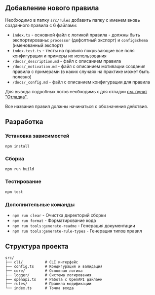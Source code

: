 ## Добавление нового правила

Необходимо в папку `src/rules` добавить папку с именем вновь созданного правила с 6 файлами:

- `index.ts` - основной файл с логикой правила - должны быть экспортированы: `processor` (дефолтный экспорт) и `configSchema` (именованный экспорт)
- `index.test.ts` - тесты на правило покрывающие все поля конфигурации и примеры их использования
- `/docs/_description.md` - файл с описанием правила
- `/docs/_motivation.md` - файл с описанием мотивации создания правила с примерами (в каких случаях на практике может быть полезно)
- `/docs/_config.md` - файл с описанием конфигурации для правила

Для вывода подробных логов необходимых для отладки [см. пункт "Отладка"](#custom_anchor_debug).

Все названия правил должны начинаться с обозначения действия.

## Разработка

### Установка зависимостей

```bash
npm install
```

### Сборка

```bash
npm run build
```

### Тестирование

```bash
npm test
```

### Дополнительные команды

- `npm run clear` - Очистка директорий сборки
- `npm run format` - Форматирование кода
- `npm run tools:generate-readme` - Генерация документации
- `npm run tools:generate-rule-types` - Генерация типов правил

## Структура проекта

```
src/
├── cli/          # CLI интерфейс
├── config.ts     # Конфигурация и валидация
├── core/         # Основная логика
├── logger/       # Система логирования
├── openapi.ts    # Работа с OpenAPI файлами
├── rules/        # Правила модификации
└── index.ts      # Точка входа
```
